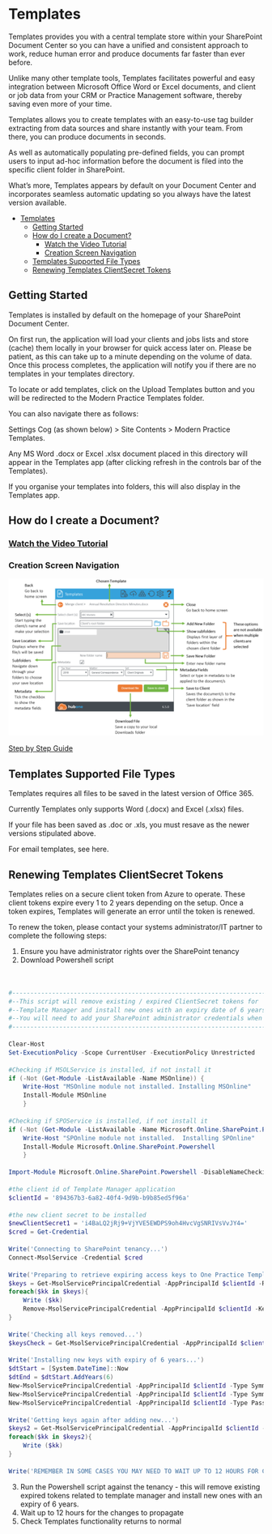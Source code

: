 # Templates

Templates provides you with a central template store within your SharePoint Document Center so you can have a unified and consistent approach to work, reduce human error and produce documents far faster than ever before. 

Unlike many other template tools, Templates facilitates powerful and easy integration between Microsoft Office Word or Excel documents, and client or job data from your CRM or Practice Management software, thereby saving even more of your time.

Templates allows you to create templates with an easy-to-use tag builder extracting from data sources and share instantly with your team. From there, you can produce documents in seconds.

As well as automatically populating pre-defined fields, you can prompt users to input ad-hoc information before the document is filed into the specific client folder in SharePoint.

What’s more, Templates appears by default on your Document Center and incorporates seamless automatic updating so you always have the latest version available.

- [Templates](#templates)
  - [Getting Started](#getting-started)
  - [How do I create a Document?](#how-do-i-create-a-document)
    - [Watch the Video Tutorial](#watch-the-video-tutorial)
    - [Creation Screen Navigation](#creation-screen-navigation)
  - [Templates Supported File Types](#templates-supported-file-types)
  - [Renewing Templates ClientSecret Tokens](#renewing-templates-clientsecret-tokens)

## Getting Started

Templates is installed by default on the homepage of your SharePoint Document Center.

On first run, the application will load your clients and jobs lists and store (cache) them locally in your browser for quick access later on. Please be patient, as this can take up to a minute depending on the volume of data. Once this process completes, the application will notify you if there are no templates in your templates directory.

To locate or add templates, click on the Upload Templates button and you will be redirected to the Modern Practice Templates folder.

You can also navigate there as follows:

Settings Cog (as shown below) > Site Contents > Modern Practice Templates.




Any MS Word .docx or Excel .xlsx document placed in this directory will appear in the Templates app (after clicking refresh in the controls bar of the Templates).



If you organise your templates into folders, this will also display in the Templates app. 



## How do I create a Document?
### [Watch the Video Tutorial](https://youtu.be/adPlaHxaxQI)

### Creation Screen Navigation

![CreationScreen](img/cae6a001-6e07-4dac-8299-20fa2f13b0d6.png)

[Step by Step Guide]()

## Templates Supported File Types
Templates requires all files to be saved in the latest version of Office 365. 

Currently Templates only supports Word (.docx) and Excel (.xlsx) files.

If your file has been saved as .doc  or .xls, you must resave as the newer versions stipulated above.

For email templates, see here.
## Renewing Templates ClientSecret Tokens

Templates relies on a secure client token from Azure to operate. These client tokens expire every 1 to 2 years depending on the setup. Once a token expires, Templates will generate an error until the token is renewed. 


To renew the token, please contact your systems administrator/IT partner to complete the following steps:

1. Ensure you have administrator rights over the SharePoint tenancy
2. Download Powershell script
```powershell


#-----------------------------------------------------------------------------------
#--This script will remove existing / expired ClientSecret tokens for
#--Template Manager and install new ones with an expiry date of 6 years from time of running
#--You will need to add your SharePoint administrator credentials when prompted
#-----------------------------------------------------------------------------------

Clear-Host
Set-ExecutionPolicy -Scope CurrentUser -ExecutionPolicy Unrestricted

#Checking if MSOLService is installed, if not install it
if (-Not (Get-Module -ListAvailable -Name MSOnline)) {
    Write-Host "MSOnline module not installed. Installing MSOnline"
    Install-Module MSOnline
    } 

#Checking if SPOService is installed, if not install it
if (-Not (Get-Module -ListAvailable -Name Microsoft.Online.SharePoint.Powershell)) {
    Write-Host "SPOnline module not installed.  Installing SPOnline"
    Install-Module Microsoft.Online.SharePoint.Powershell
    } 

Import-Module Microsoft.Online.SharePoint.Powershell -DisableNameChecking 

#the client id of Template Manager application
$clientId = '894367b3-6a82-40f4-9d9b-b9b85ed5f96a'

#the new client secret to be installed
$newClientSecret1 = 'i4BaLQ2jRj9+VjYVE5EWDPS9oh4HvcVgSNRIVsVvJY4='
$cred = Get-Credential

Write('Connecting to SharePoint tenancy...')
Connect-MsolService -Credential $cred

Write('Preparing to retrieve expiring access keys to One Practice Template Manager and remove them...')
$keys = Get-MsolServicePrincipalCredential -AppPrincipalId $clientId -ReturnKeyValues $true | Where-Object { ($_.Type -ne "Other") -and ($_.Type -ne "Asymmetric") }
foreach($kk in $keys){
    Write ($kk)
    Remove-MsolServicePrincipalCredential -AppPrincipalId $clientId -KeyIds @($kk.KeyId)
}

Write('Checking all keys removed...')
$keysCheck = Get-MsolServicePrincipalCredential -AppPrincipalId $clientId -ReturnKeyValues $true | Where-Object { ($_.Type -ne "Other") -and ($_.Type -ne "Asymmetric") }

Write('Installing new keys with expiry of 6 years...')
$dtStart = [System.DateTime]::Now
$dtEnd = $dtStart.AddYears(6)
New-MsolServicePrincipalCredential -AppPrincipalId $clientId -Type Symmetric -Usage Sign -Value $newClientSecret1 -StartDate $dtStart  –EndDate $dtEnd
New-MsolServicePrincipalCredential -AppPrincipalId $clientId -Type Symmetric -Usage Verify -Value $newClientSecret1   -StartDate $dtStart  –EndDate $dtEnd
New-MsolServicePrincipalCredential -AppPrincipalId $clientId -Type Password -Usage Verify -Value $newClientSecret1   -StartDate $dtStart  –EndDate $dtEnd

Write('Getting keys again after adding new...')
$keys2 = Get-MsolServicePrincipalCredential -AppPrincipalId $clientId -TenantId $theTenantId -ReturnKeyValues $true | Where-Object { ($_.Type -ne "Other") -and ($_.Type -ne "Asymmetric") }
foreach($kk in $keys2){
    Write ($kk)
}

Write('REMEMBER IN SOME CASES YOU MAY NEED TO WAIT UP TO 12 HOURS FOR CHANGES TO PROPAGATE!!') 
```

3. Run the Powershell script against the tenancy - this will remove existing expired tokens related to template manager and install new ones with an expiry of 6 years.
4. Wait up to 12 hours for the changes to propagate
5. Check Templates functionality returns to normal


